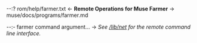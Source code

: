 --:? rom/help/farmer.txt <- **Remote Operations for Muse Farmer** -> muse/docs/programs/farmer.md    

--:- farmer command argument... -> _See <a href="../lib/net.html" target="_blank">/lib/net</a> for the remote command line interface._  